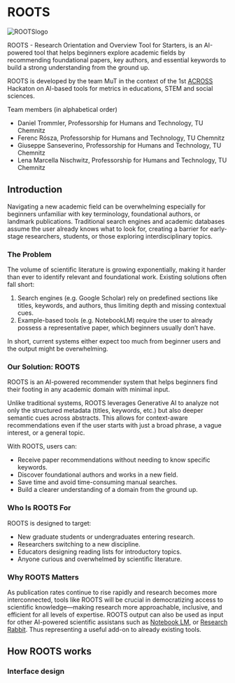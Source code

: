 # ROOTS

![ROOTSlogo](https://github.com/user-attachments/assets/48c7d6c4-9d07-4e30-911d-389fcdda253e)

ROOTS - Research Orientation and Overview Tool for Starters, is an AI-powered tool that helps beginners explore academic fields by recommending foundational papers, key authors, and essential keywords to build a strong understanding from the ground up.

ROOTS is developed by the team MuT in the context of the 1st [ACROSS](https://www.across-alliance.eu/) Hackaton on AI-based tools for metrics in educations, STEM and social sciences.

Team members (in alphabetical order)
- Daniel Trommler, Professorship for Humans and Technology, TU Chemnitz
- Ferenc Rósza, Professorship for Humans and Technology, TU Chemnitz
- Giuseppe Sanseverino, Professorship for Humans and Technology, TU Chemnitz
- Lena Marcella Nischwitz, Professorship for Humans and Technology, TU Chemnitz

## Introduction

Navigating a new academic field can be overwhelming especially for beginners unfamiliar with key terminology, foundational authors, or landmark publications. Traditional search engines and academic databases assume the user already knows what to look for, creating a barrier for early-stage researchers, students, or those exploring interdisciplinary topics.

### The Problem

The volume of scientific literature is growing exponentially, making it harder than ever to identify relevant and foundational work. Existing solutions often fall short:
1. Search engines (e.g. Google Scholar) rely on predefined sections like titles, keywords, and authors, thus limiting depth and missing contextual cues.
2. Example-based tools (e.g. NotebookLM) require the user to already possess a representative paper, which beginners usually don’t have.

In short, current systems either expect too much from beginner users and the output might be overwhelming.

### Our Solution: ROOTS

ROOTS is an AI-powered recommender system that helps beginners find their footing in any academic domain with minimal input.

Unlike traditional systems, ROOTS leverages Generative AI to analyze not only the structured metadata (titles, keywords, etc.) but also deeper semantic cues across abstracts. This allows for context-aware recommendations even if the user starts with just a broad phrase, a vague interest, or a general topic.

With ROOTS, users can:
- Receive paper recommendations without needing to know specific keywords.
- Discover foundational authors and works in a new field.
- Save time and avoid time-consuming manual searches.
- Build a clearer understanding of a domain from the ground up.

### Who Is ROOTS For

ROOTS is designed to target:
- New graduate students or undergraduates entering research.
- Researchers switching to a new discipline.
- Educators designing reading lists for introductory topics.
- Anyone curious and overwhelmed by scientific literature.

### Why ROOTS Matters

As publication rates continue to rise rapidly and research becomes more interconnected, tools like ROOTS will be crucial in democratizing access to scientific knowledge—making research more approachable, inclusive, and efficient for all levels of expertise.
ROOTS output can also be used as input for other AI-powered scientific assistans such as [Notebook LM](https://notebooklm.google/), or [Research Rabbit](https://www.researchrabbit.ai/). Thus representing a useful add-on to already existing tools. 

## How ROOTS works

### Interface design


